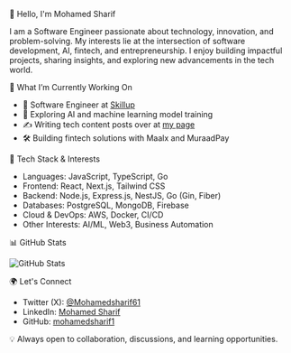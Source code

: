  👋 Hello, I'm Mohamed Sharif  

I am a Software Engineer passionate about technology, innovation, and problem-solving. My interests lie at the intersection of software development, AI, fintech, and entrepreneurship. I enjoy building impactful projects, sharing insights, and exploring new advancements in the tech world.  

🚀 What I’m Currently Working On  

- 💼 Software Engineer at [Skillup](https://skillup.so)  
- 🤖 Exploring AI and machine learning model training  
- ✍️ Writing tech content posts over at [my page](https://www.facebook.com/mohamedsharifmukhtar/)  
- 🛠 Building fintech solutions with Maalx and MuraadPay

📌 Tech Stack & Interests  

- Languages: JavaScript, TypeScript, Go  
- Frontend: React, Next.js, Tailwind CSS  
- Backend: Node.js, Express.js, NestJS, Go (Gin, Fiber)  
- Databases: PostgreSQL, MongoDB, Firebase  
- Cloud & DevOps: AWS, Docker, CI/CD  
- Other Interests: AI/ML, Web3, Business Automation  

 📊 GitHub Stats  

![GitHub Stats](https://github-readme-stats.vercel.app/api?username=mohamedsharif1&show_icons=true&theme=react)  

 🌍 Let's Connect  

- Twitter (X): [@Mohamedsharif61](https://x.com/Mohamedsharif61?t=0JwZPB-yW1AtlkC1-roL_Q&s=09)  
- LinkedIn: [Mohamed Sharif](https://www.linkedin.com/in/mohamed-sharif-muktar)  
- GitHub: [mohamedsharif1](https://github.com/mohamedsharif1)  

💡 Always open to collaboration, discussions, and learning opportunities.

